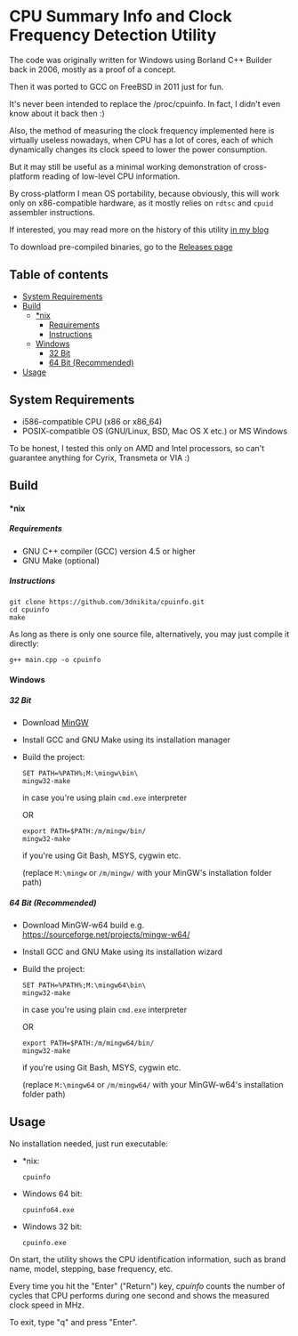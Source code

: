 CPU Summary Info and Clock Frequency Detection Utility
======================================================

The code was originally written for Windows using Borland C++ Builder back in 2006, mostly as a proof of a concept.

Then it was ported to GCC on FreeBSD in 2011 just for fun.

It's never been intended to replace the /proc/cpuinfo. In fact, I didn't even know about it back then :)

Also, the method of measuring the clock frequency implemented here is virtually useless nowadays, when CPU has a lot of cores,
each of which dynamically changes its clock speed to lower the power consumption.

But it may still be useful as a minimal working demonstration of cross-platform reading of low-level CPU information.

By cross-platform I mean OS portability, because obviously, this will work only on x86-compatible hardware, as it mostly relies on `rdtsc` and `cpuid` assembler instructions.

If interested, you may read more on the history of this utility [in my blog](https://3dnikita.com/blog/2020/04/19/cpuinfo/)

To download pre-compiled binaries, go to the [Releases page](https://github.com/3dnikita/cpuinfo/releases)


Table of contents
-----------------
 * [System Requirements](#system-requirements)
 * [Build](#build)
     - [*nix](#nix)
       * [Requirements](#requirements)
       * [Instructions](#instructions)
     - [Windows](#windows)
       * [32 Bit](#32-bit)
       * [64 Bit (Recommended)](#64-bit-recommended)
 * [Usage](#usage)


System Requirements
-------------------

 - i586-compatible CPU (x86 or x86_64)
 - POSIX-compatible OS (GNU/Linux, BSD, Mac OS X etc.) or MS Windows

To be honest, I tested this only on AMD and Intel processors,
so can't guarantee anything for Cyrix, Transmeta or VIA :)

Build
-----

#### *nix

##### Requirements

 * GNU C++ compiler (GCC) version 4.5 or higher
 * GNU Make (optional)

##### Instructions

    git clone https://github.com/3dnikita/cpuinfo.git
    cd cpuinfo
    make

As long as there is only one source file, alternatively, you may just compile it directly:

    g++ main.cpp -o cpuinfo


#### Windows

##### 32 Bit

  * Download [MinGW](http://www.mingw.org/)
  * Install GCC and GNU Make using its installation manager
  * Build the project:

        SET PATH=%PATH%;M:\mingw\bin\
        mingw32-make

    in case you're using plain `cmd.exe` interpreter

    OR

        export PATH=$PATH:/m/mingw/bin/
        mingw32-make

    if you're using Git Bash, MSYS, cygwin etc.

    (replace `M:\mingw` or `/m/mingw/` with your MinGW's installation folder path)

##### 64 Bit (Recommended)

  * Download MinGW-w64 build e.g. https://sourceforge.net/projects/mingw-w64/
  * Install GCC and GNU Make using its installation wizard
  * Build the project:

        SET PATH=%PATH%;M:\mingw64\bin\
        mingw32-make

    in case you're using plain `cmd.exe` interpreter

    OR

        export PATH=$PATH:/m/mingw64/bin/
        mingw32-make

    if you're using Git Bash, MSYS, cygwin etc.

    (replace `M:\mingw64` or `/m/mingw64/` with your MinGW-w64's installation folder path)

Usage
-----

No installation needed, just run executable:

- *nix:

      cpuinfo

- Windows 64 bit:

      cpuinfo64.exe

- Windows 32 bit:

      cpuinfo.exe

On start, the utility shows the CPU identification information, such as
brand name, model, stepping, base frequency, etc.

Every time you hit the "Enter" ("Return") key, *cpuinfo* counts the number of cycles that CPU performs during one second
and shows the measured clock speed in MHz.

To exit, type "q" and press "Enter".